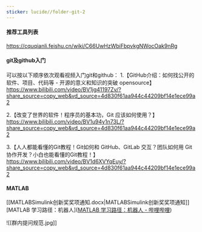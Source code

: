 ```yaml
---
sticker: lucide//folder-git-2
---
```

#### 推荐工具列表

  https://cquqianli.feishu.cn/wiki/C66UwHzWbiFbpvkgNWocOak9nRg


#### git及github入门

  可以按以下顺序依次观看视频入门git和github：
1.【GitHub介绍：如何找公开的软件、项目、代码等 - 开源的意义和知识的突破 opensource】 https://www.bilibili.com/video/BV1jg41197Zv/?share_source=copy_web&vd_source=4d830f61aa944c44209bf14e1ece99a2

2.【改变了世界的软件！程序员的基本功，Git 应该如何使用？】 https://www.bilibili.com/video/BV1u94y1n73L/?share_source=copy_web&vd_source=4d830f61aa944c44209bf14e1ece99a2

3.【人人都能看懂的Git教程！Git如何和 GitHub、GitLab 交互？团队如何用 Git 协作开发？小白也能看懂的Git教程！】 https://www.bilibili.com/video/BV1d6XVYqEuy/?share_source=copy_web&vd_source=4d830f61aa944c44209bf14e1ece99a2



#### MATLAB

[[MATLABSimulink创新奖奖项通知.docx|MATLABSimulink创新奖奖项通知]]
[MATLAB 学习路径：机器人]([MATLAB 学习路径：机器人 - 哔哩哔哩](https://www.bilibili.com/opus/1036348120785485825?spm_id_from=333.1387.0.0))



![[群内提问规范.jpg]]
